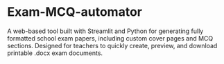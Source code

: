 # Exam-MCQ-automator
A web-based tool built with Streamlit and Python for generating fully formatted school exam papers, including custom cover pages and MCQ sections. Designed for teachers to quickly create, preview, and download printable .docx exam documents.
